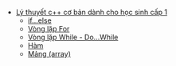 - [Lý thuyết c++ cơ bản dành cho học sinh cấp 1]()
    - [if...else]()
    - [Vòng lặp For]()
    - [Vòng lặp While - Do...While]()
    - [Hàm](https://github.com/kietnguyen336/ly-thuyet-cpp-sieu-co-ban/blob/main/function.md)
    - [Mảng (array)]()
  
